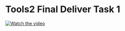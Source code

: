# Tools2 Final Deliver Task 1
[![Watch the video](https://i.imgur.com/vKb2F1B.png)](https://youtu.be/vt5fpE0bzSY)
